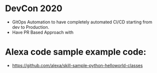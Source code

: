 # DevCon 2020
* GitOps Automation to have completely automated CI/CD starting from dev to Production.
* Have PR Based Approach with 

# Alexa code sample example code:
* https://github.com/alexa/skill-sample-python-helloworld-classes
